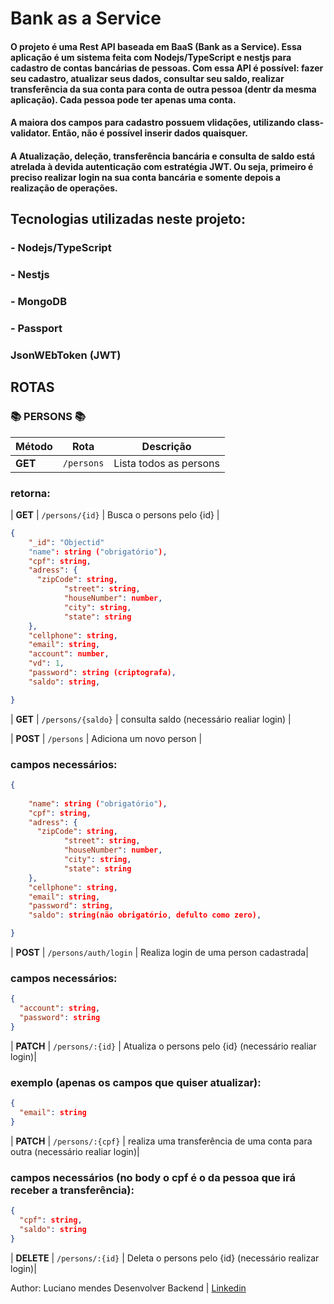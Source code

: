 # Bank as a Service

#### O projeto é uma Rest API baseada em BaaS (Bank as a Service). Essa aplicação é um sistema feita com Nodejs/TypeScript e nestjs para cadastro de contas bancárias de pessoas. Com essa API é possível: fazer seu cadastro, atualizar seus dados, consultar seu saldo, realizar transferência da sua conta para conta de outra pessoa (dentr da mesma aplicação). Cada pessoa pode ter apenas uma conta.

#### A maiora dos campos para cadastro possuem vlidações, utilizando class-validator. Então, não é possível inserir dados quaisquer.

#### A Atualização, deleção, transferência bancária e consulta de saldo está atrelada à devida autenticação com estratégia JWT. Ou seja, primeiro é preciso realizar login na sua conta bancária e somente depois a realização de operações.

## Tecnologias utilizadas neste projeto:

### - Nodejs/TypeScript
### - Nestjs
### - MongoDB
### - Passport
### JsonWEbToken (JWT)


## ROTAS

### 📚 PERSONS 📚

| Método     | Rota            | Descrição                  |
| ---------- | --------------- | -------------------------- |
| **GET**    | `/persons`        | Lista todos as persons      |
### retorna:
  | **GET**    | `/persons/{id}` | Busca o persons pelo {id}    |
```json
{
    "_id": "Objectid"
    "name": string ("obrigatório"),
    "cpf": string,
    "adress": {
      "zipCode": string,
            "street": string,
            "houseNumber": number,
            "city": string,
            "state": string
    },
    "cellphone": string,
    "email": string,
    "account": number,
    "vd": 1,
    "password": string (criptografa),
    "saldo": string,

}
```


| **GET**    | `/persons/{saldo}` | consulta saldo (necessário realiar login)  |


| **POST**   | `/persons`        | Adiciona um novo person     |
### campos necessários:
```json
{
    
    "name": string ("obrigatório"),
    "cpf": string,
    "adress": {
      "zipCode": string,
            "street": string,
            "houseNumber": number,
            "city": string,
            "state": string
    },
    "cellphone": string,
    "email": string,
    "password": string,
    "saldo": string(não obrigatório, defulto como zero),

}
```


| **POST**   | `/persons/auth/login` | Realiza 
login de uma person cadastrada|

### campos necessários:
```json
{
  "account": string,
  "password": string
}
```
| **PATCH**  | `/persons/:{id}`  | Atualiza o persons pelo {id} (necessário realiar login)|

### exemplo (apenas os campos que quiser atualizar):
```json
{
  "email": string
}
```

| **PATCH**  | `/persons/:{cpf}`  | realiza uma transferência de uma conta para outra (necessário realiar login)|

### campos necessários (no body o cpf é o da pessoa que irá receber a transferência):
```json
{
  "cpf": string,
  "saldo": string
}
```


| **DELETE** | `/persons/:{id}`  | Deleta o persons pelo {id}   (necessário realizar login)|



Author: Luciano mendes
Desenvolver Backend
| <a href="www.linkedin.com/in/dev-luciano-mendes">Linkedin</a> 